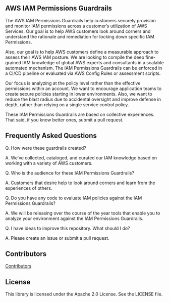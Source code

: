 ## AWS IAM Permissions Guardrails

The AWS IAM Permissions Guardrails help customers securely provision and monitor IAM permissions across a customer’s utilization of AWS Services. Our goal is to help AWS customers look around corners and understand the rationale and remediation for locking down specific IAM Permissions.

Also, our goal is to help AWS customers define a measurable approach to assess their AWS IAM posture. We are looking to compile the deep fine-grained IAM knowledge of global AWS experts and consultants in a scalable automated mechanism. The IAM Permissions Guardrails can be enforced in a CI/CD pipeline or evaluated via AWS Config Rules or assessment scripts.

Our focus is analyzing at the policy level rather than the effective permissions within an account. We want to encourage application teams to create secure policies starting in lower environments. Also, we want to reduce the blast radius due to accidental oversight and improve defense in depth, rather than relying on a single service control policy.

These IAM Permissions Guardrails are based on collective experiences. That said, if you know better ones, submit a pull request.

## Frequently Asked Questions

Q. How were these guardrails created?

A. We’ve collected, cataloged, and curated our IAM knowledge based on working with a variety of AWS customers.

Q. Who is the audience for these IAM Permissions Guardrails?

A. Customers that desire help to look around corners and learn from the experiences of others.

Q. Do you have any code to evaluate IAM policies against the IAM Permissions Guardrails?

A.  We will be releasing over the course of the year tools that enable you to analyze your environment against the IAM Permissions Guardrails.

Q. I have ideas to improve this repository. What should I do?

A. Please create an issue or submit a pull request.


## Contributors
[Contributors](CONTRIBUTORS)

## License

This library is licensed under the Apache 2.0 License. See the LICENSE file.


